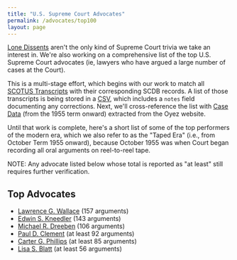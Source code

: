 ```yaml
---
title: "U.S. Supreme Court Advocates"
permalink: /advocates/top100
layout: page
---
```


[Lone Dissents](/cases/loners) aren't the only kind of Supreme Court trivia we take an interest in.
We're also working on a comprehensive list of the top U.S. Supreme Court advocates (ie, lawyers who
have argued a large number of cases at the Court).

This is a multi-stage effort, which begins with our work to match all
[SCOTUS Transcripts](/cases/transcripts/scotus) with their corresponding SCDB records. 
A list of those transcripts is being stored in a [CSV](/results/transcripts.csv),
which includes a `notes` field documenting any corrections.  Next, we'll cross-reference
the list with [Case Data](https://github.com/jeffpar/lonedissent/tree/master/sources/oyez/cases)
(from the 1955 term onward) extracted from the Oyez website.

Until that work is complete, here's a short list of some of the top performers of the modern era,
which we also refer to as the "Taped Era" (i.e., from October Term 1955 onward), because October
1955 was when Court began recording all oral arguments on reel-to-reel tape.

NOTE: Any advocate listed below whose total is reported as "at least" still requires further verification.

## Top Advocates

- [Lawrence G. Wallace](/advocates/top100/lawrence_wallace) (157 arguments)
- [Edwin S. Kneedler](/advocates/top100/edwin_kneedler) (143 arguments)
- [Michael R. Dreeben](/advocates/top100/michael_dreeben) (106 arguments)
- [Paul D. Clement](/advocates/top100/paul_clement) (at least 92 arguments)
- [Carter G. Phillips](/advocates/top100/carter_phillips) (at least 85 arguments)
- [Lisa S. Blatt](/advocates/top100/lisa_blatt) (at least 56 arguments)
